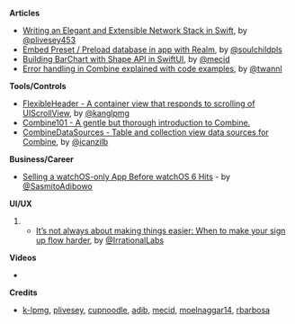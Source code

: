 
**Articles**

* [Writing an Elegant and Extensible Network Stack in Swift](https://medium.com/@peterlivesey/writing-an-elegant-and-extensible-network-stack-in-swift-e2f5d9ab3ea9), by  [@plivesey453](https://twitter.com/plivesey453)
* [Embed Preset / Preload database in app with Realm](https://fluffy.es/preload-database-in-app-using-realm/), by  [@soulchildpls](https://twitter.com/soulchildpls)
* [Building BarChart with Shape API in SwiftUI](https://mecid.github.io/2019/08/14/building-barchart-with-shape-api-in-swiftui/), by [@mecid](https://twitter.com/mecid)
* [Error handling in Combine explained with code examples](https://www.avanderlee.com/swift/combine-error-handling), by [@twannl](https://twitter.com/twannl)

**Tools/Controls**

* [FlexibleHeader - A container view that responds to scrolling of UIScrollView](https://github.com/k-lpmg/FlexibleHeader), by [@kanglpmg](https://twitter.com/kanglpmg)
* [Combine101 - A gentle but thorough introduction to Combine.](https://github.com/learncombine/Combine101)
* [CombineDataSources - Table and collection view data sources for Combine](https://github.com/combineopensource/CombineDataSources), by [@icanzilb](https://twitter.com/icanzilb)

**Business/Career**

* [Selling a watchOS-only App Before watchOS 6 Hits](https://cutecoder.org/business/watch-in-app-purchase/) - by [@SasmitoAdibowo](https://twitter.com/SasmitoAdibowo)

**UI/UX**

1. * [It’s not always about making things easier: When to make your sign up flow harder](https://medium.com/behavioral-economics-1/its-not-always-about-making-things-easier-when-to-make-your-sign-up-flow-harder-d7beced800ca), by [@IrrationalLabs](https://twitter.com/IrrationalLabs)

**Videos**

*

**Credits**

* [k-lpmg](https://github.com/k-lpmg), [plivesey](https://github.com/plivesey), [cupnoodle](https://github.com/cupnoodle), [adib](https://github.com/adib), [mecid](https://github.com/mecid), [moelnaggar14](https://github.com/MoElnaggar14), [rbarbosa](https://github.com/rbarbosa)
